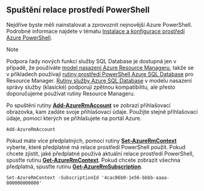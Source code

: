 
## <a name="start-your-powershell-session"></a>Spuštění relace prostředí PowerShell
Nejdříve byste měli nainstalovat a zprovoznit nejnovější Azure PowerShell. Podrobné informace najdete v tématu [Instalace a konfigurace prostředí Azure PowerShell](/powershell/azureps-cmdlets-docs).

> [!NOTE]
> Podpora řady nových funkcí služby SQL Database je dostupná jen v případě, že používáte [model nasazení Azure Resource Manageru](../articles/azure-resource-manager/resource-group-overview.md), takže se v příkladech používají [rutiny prostředí PowerShell Azure SQL Database](https://msdn.microsoft.com/library/azure/mt574084\(v=azure.300\).aspx) pro Resource Manager. [Rutiny služby Azure SQL Database](https://msdn.microsoft.com/library/azure/dn546723\(v=azure.300\).aspx) v modelu nasazení správy služby (klasické) podporují zpětnou kompatibilitu, ale přesto doporučujeme používat rutiny Resource Manageru.
> 
> 

Po spuštění rutiny [**Add-AzureRmAccount**](https://msdn.microsoft.com/library/azure/mt619267\(v=azure.300\).aspx) se zobrazí přihlašovací obrazovka, kam zadáte svoje přihlašovací údaje. Použijte stejné přihlašovací údaje, pomocí kterých se přihlašujete na portál Azure.

    Add-AzureRmAccount

Pokud máte více předplatných, pomocí rutiny [**Set-AzureRmContext**](https://msdn.microsoft.com/library/azure/mt619263\(v=azure.300\).aspx) vyberte, které předplatné má relace prostředí PowerShell použít. Pokud chcete zjistit, jaké předplatné používá aktuální relace prostředí PowerShell, spusťte rutinu [**Get-AzureRmContext**](https://msdn.microsoft.com/library/azure/mt619265\(v=azure.300\).aspx). Pokud chcete zobrazit všechna předplatná, spusťte rutinu [**Get-AzureRmSubscription**](https://msdn.microsoft.com/library/azure/mt619284\(v=azure.300\).aspx).

    Set-AzureRmContext -SubscriptionId '4cac86b0-1e56-bbbb-aaaa-000000000000'


<!--HONumber=Jan17_HO1-->


